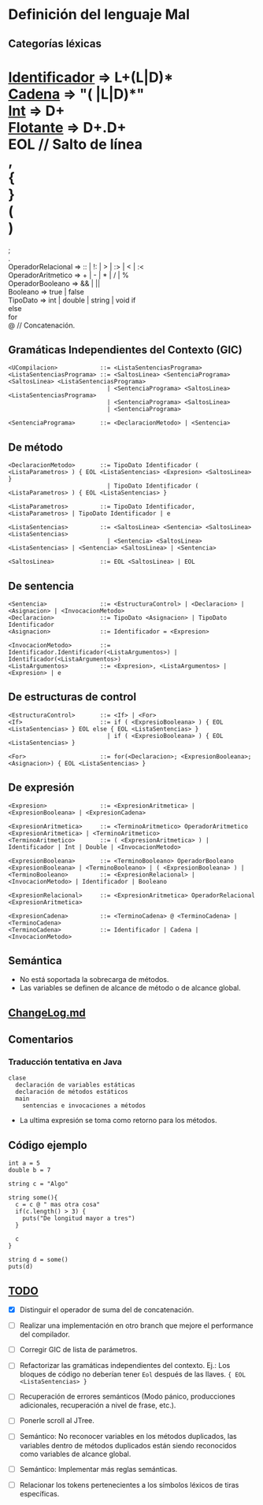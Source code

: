 Definición del lenguaje Mal
===========================

Categorías léxicas
------------------

[Identificador][Identificador] => L+(L|D)*  
[Cadena][Cadena]               => "( |L|D)*"  
[Int][Int]                     => D+  
[Flotante][Flotante]           => D+.D+  
EOL // Salto de línea  
,  
{  
}  
(  
)  
 =  
;  
.  
OperadorRelacional => :: | !: | > | :> | < | :<  
OperadorAritmetico => + | - | * | / | %  
OperadorBooleano   => && | ||  
Booleano           => true | false  
TipoDato           => int | double | string | void 
if  
else  
for  
@ // Concatenación.  


Gramáticas Independientes del Contexto (GIC)
--------------------------------------------

```
<UCompilacion>            ::= <ListaSentenciasPrograma>
<ListaSentenciasPrograma> ::= <SaltosLinea> <SentenciaPrograma> <SaltosLinea> <ListaSentenciasPrograma>
                            | <SentenciaPrograma> <SaltosLinea> <ListaSentenciasPrograma> 
                            | <SentenciaPrograma> <SaltosLinea> 
                            | <SentenciaPrograma>

<SentenciaPrograma>       ::= <DeclaracionMetodo> | <Sentencia>
```

De método
---------

```
<DeclaracionMetodo>       ::= TipoDato Identificador ( <ListaParametros> ) { EOL <ListaSentencias> <Expresion> <SaltosLinea> } 
                            | TipoDato Identificador ( <ListaParametros> ) { EOL <ListaSentencias> }

<ListaParametros>         ::= TipoDato Identificador, <ListaParametros> | TipoDato Identificador | e

<ListaSentencias>         ::= <SaltosLinea> <Sentencia> <SaltosLinea> <ListaSentencias>
                            | <Sentencia> <SaltosLinea> <ListaSentencias> | <Sentencia> <SaltosLinea> | <Sentencia>

<SaltosLinea>             ::= EOL <SaltosLinea> | EOL
```

De sentencia
------------

```
<Sentencia>               ::= <EstructuraControl> | <Declaracion> | <Asignacion> | <InvocacionMetodo>
<Declaracion>             ::= TipoDato <Asignacion> | TipoDato Identificador
<Asignacion>              ::= Identificador = <Expresion>

<InvocacionMetodo>        ::= Identificador.Identificador(<ListaArgumentos>) | Identificador(<ListaArgumentos>)
<ListaArgumentos>         ::= <Expresion>, <ListaArgumentos> | <Expresion> | e
```

De estructuras de control
-------------------------

```
<EstructuraControl>       ::= <If> | <For>
<If>                      ::= if ( <ExpresioBooleana> ) { EOL <ListaSentencias> } EOL else { EOL <ListaSentencias> } 
                            | if ( <ExpresioBooleana> ) { EOL <ListaSentencias> }

<For>                     ::= for(<Declaracion>; <ExpresionBooleana>; <Asignacion>) { EOL <ListaSentencias> }
```


De expresión
------------

```
<Expresion>               ::= <ExpresionAritmetica> | <ExpresionBooleana> | <ExpresionCadena>

<ExpresionAritmetica>     ::= <TerminoAritmetico> OperadorAritmetico <ExpresionAritmetica> | <TerminoAritmetico>
<TerminoAritmetico>       ::= ( <ExpresionAritmetica> ) | Identificador | Int | Double | <InvocacionMetodo>

<ExpresionBooleana>       ::= <TerminoBooleano> OperadorBooleano <ExpresionBooleana> | <TerminoBooleano> | ( <ExpresionBooleana> ) | 
<TerminoBooleano>         ::= <ExpresionRelacional> | <InvocacionMetodo> | Identificador | Booleano

<ExpresionRelacional>     ::= <ExpresionAritmetica> OperadorRelacional <ExpresionAritmetica>

<ExpresionCadena>         ::= <TerminoCadena> @ <TerminoCadena> | <TerminoCadena>
<TerminoCadena>           ::= Identificador | Cadena | <InvocacionMetodo>
```

Semántica
---------

* No está soportada la sobrecarga de métodos.
* Las variables se definen de alcance de método o de alcance global.

[ChangeLog.md](ChangeLog.md)
------------

Comentarios
------------

### Traducción tentativa en Java

```
clase
  declaración de variables estáticas
  declaración de métodos estáticos
  main
    sentencias e invocaciones a métodos
```

* La ultima expresión se toma como retorno para los métodos.

Código ejemplo
--------------

```
int a = 5
double b = 7

string c = "Algo"

string some(){
  c = c @ " mas otra cosa"
  if(c.length() > 3) {
    puts("De longitud mayor a tres")
  }

  c
}

string d = some()
puts(d)
```

[TODO][issue1]
----

- [x] Distinguir el operador de suma del de concatenación.
- [ ] Realizar una implementación en otro branch que mejore el performance del compilador.
- [ ] Corregir GIC de lista de parámetros.
- [ ] Refactorizar las gramáticas independientes del contexto. Ej.: Los bloques de código no deberían tener `Eol` después de las llaves. `{ EOL <ListaSentencias> }`
- [ ] Recuperación de errores semánticos (Modo pánico, producciones adicionales, recuperación a nivel de frase, etc.). 
- [ ] Ponerle scroll al JTree.
- [ ] Semántico: No reconocer variables en los métodos duplicados, las variables dentro de métodos duplicados están siendo reconocidos como variables de alcance global.
- [ ] Semántico: Implementar más reglas semánticas.
- [ ] Relacionar los tokens pertenecientes a los símbolos léxicos de tiras específicas.


[Identificador]: http://www.debuggex.com/r/el49ru8vsqfwPKj-
[Cadena]: http://www.debuggex.com/?re=%22%5B+%5Cw%5D%2A%22&flags=&str=%22Ejemplo+de+cadena%22
[Int]: http://www.debuggex.com/?re=%5Cd%2B&flags=&str=83498320
[Flotante]: http://www.debuggex.com/?re=%5Cd%2B%5C.%5Cd%2B&flags=&str=12323.98
[issue1]: https://github.com/sanrodari/MiniAnalizadorLexico/issues/1